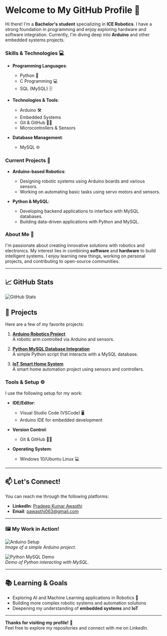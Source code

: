 # Welcome to My GitHub Profile 👋

Hi there! I'm a **Bachelor's student** specializing in **ICE Robotics**. I have a strong foundation in programming and enjoy exploring hardware and software integration. Currently, I'm diving deep into **Arduino** and other embedded systems projects.

### Skills & Technologies 💻
- **Programming Languages**:  
  - Python 🐍  
  - C Programming 💻  
  - SQL (MySQL) 🗄️
  
- **Technologies & Tools**:  
  - Arduino 🛠️  
  - Embedded Systems  
  - Git & GitHub 🧑‍💻  
  - Microcontrollers & Sensors

- **Database Management**:  
  - MySQL 🌐

### Current Projects 🚀
- **Arduino-based Robotics**:  
  - Designing robotic systems using Arduino boards and various sensors.
  - Working on automating basic tasks using servo motors and sensors.
  
- **Python & MySQL**:  
  - Developing backend applications to interface with MySQL databases.
  - Building data-driven applications with Python and MySQL.

### About Me 🌟
I'm passionate about creating innovative solutions with robotics and electronics. My interest lies in combining **software** and **hardware** to build intelligent systems. I enjoy learning new things, working on personal projects, and contributing to open-source communities.

---

## 📈 GitHub Stats

![GitHub Stats](https://github-readme-stats.vercel.app/api?username=your-github-username&show_icons=true&hide_title=true&count_private=true&hide=prs)

## 📌 Projects

Here are a few of my favorite projects:

1. [**Arduino Robotics Project**](https://github.com/your-github-username/arduino-robotics)  
   A robotic arm controlled via Arduino and sensors.

2. [**Python MySQL Database Integration**](https://github.com/your-github-username/python-mysql-integration)  
   A simple Python script that interacts with a MySQL database.

3. [**IoT Smart Home System**](https://github.com/your-github-username/iot-smart-home)  
   A smart home automation project using sensors and controllers.

### Tools & Setup ⚙️

I use the following setup for my work:
- **IDE/Editor**:  
  - Visual Studio Code (VSCode) 🖥️  
  - Arduino IDE for embedded development

- **Version Control**:  
  - Git & GitHub 🧑‍💻

- **Operating System**:  
  - Windows 10/Ubuntu Linux 💻

---

## 📫 Let's Connect!

You can reach me through the following platforms:

- **LinkedIn**: [Pradeep Kumar Awasthi](https://www.linkedin.com/in/your-linkedin-profile)
- **Email**: [pawasthi063@gmail.com](mailto:your-email@example.com)

---

### 🖼️ My Work in Action!

![Arduino Setup](https://via.placeholder.com/800x400.png?text=Arduino+Robotics+Project+in+Action)  
*Image of a simple Arduino project.*

![Python MySQL Demo](https://via.placeholder.com/800x400.png?text=Python+MySQL+Database+Integration)  
*Demo of Python interacting with MySQL.*

---

## 📚 Learning & Goals

- Exploring AI and Machine Learning applications in Robotics 🤖
- Building more complex robotic systems and automation solutions
- Deepening my understanding of **embedded systems** and **IoT**

---

**Thanks for visiting my profile!** 🚀  
Feel free to explore my repositories and connect with me on LinkedIn.
